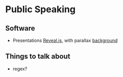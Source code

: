 # Public Speaking

## Software
+ Presentations [Reveal.js](https://github.com/hakimel/reveal.js), with parallax [background](https://github.com/hakimel/reveal.js#parallax-background)

## Things to talk about
+ regex?
